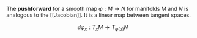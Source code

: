 The **pushforward** for a smooth map $\varphi: M \to N$ for manifolds $M$ and $N$ is analogous to the [[Jacobian]]. It is a linear map between tangent spaces.

$$
\dd{\varphi_x}: T_x M \to T_{\varphi(x)} N
$$